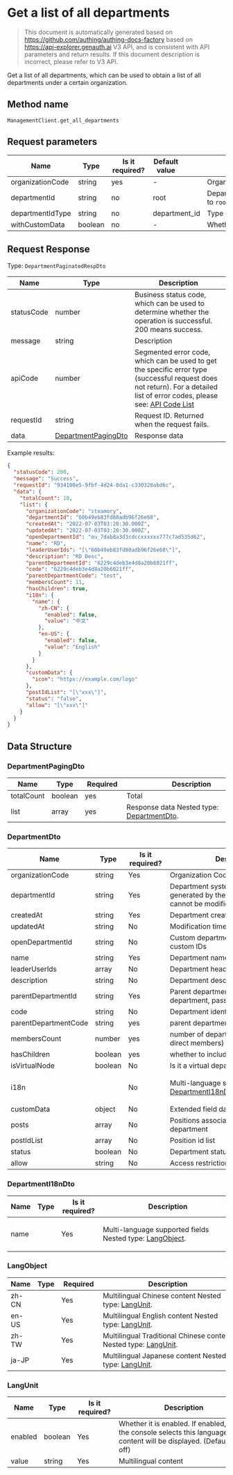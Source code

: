 # Get a list of all departments

<!--
Warning⚠️:
Do not modify this document directly,
https://github.com/Authing/authing-docs-factory
Use this project to generate
-->

<LastUpdated />

> This document is automatically generated based on https://github.com/authing/authing-docs-factory based on https://api-explorer.genauth.ai V3 API, and is consistent with API parameters and return results. If this document description is incorrect, please refer to V3 API.

Get a list of all departments, which can be used to obtain a list of all departments under a certain organization.

## Method name

`ManagementClient.get_all_departments`

## Request parameters

| Name             | Type    | <div style="width:80px">Is it required?</div> | <div style="width:60px">Default value</div> | <div style="width:300px">Description</div>                                 | <div style="width:200px">Sample value</div> |
| ---------------- | ------- | --------------------------------------------- | ------------------------------------------- | -------------------------------------------------------------------------- | ------------------------------------------- |
| organizationCode | string  | yes                                           | -                                           | Organization code                                                          | `steamory`                                  |
| departmentId     | string  | no                                            | root                                        | Department ID. If not filled in, it defaults to `root`. Root department ID | `root`                                      |
| departmentIdType | string  | no                                            | department_id                               | Type of department ID used in this call                                    | `department_id`                             |
| withCustomData   | boolean | no                                            | -                                           | Whether to get custom data                                                 | `true`                                      |

## Request Response

Type: `DepartmentPaginatedRespDto`

| Name       | Type                                                   | Description                                                                                                                                                                                                                                                                                                                                         |
| ---------- | ------------------------------------------------------ | --------------------------------------------------------------------------------------------------------------------------------------------------------------------------------------------------------------------------------------------------------------------------------------------------------------------------------------------------- |
| statusCode | number                                                 | Business status code, which can be used to determine whether the operation is successful. 200 means success.                                                                                                                                                                                                                                        |
| message    | string                                                 | Description                                                                                                                                                                                                                                                                                                                                         |
| apiCode    | number                                                 | Segmented error code, which can be used to get the specific error type (successful request does not return). For a detailed list of error codes, please see: [API Code List](https://api-explorer.genauth.ai/?tag=group/%E5%BC%80%E5%8F%91%E5%87%86%E5%A4%87#tag/%E5%BC%80%E5%8F%91%E5%87%86%E5%A4%87/%E9%94%99%E8%AF%AF%E5%A4%84%E7%90%86/apiCode) |
| requestId  | string                                                 | Request ID. Returned when the request fails.                                                                                                                                                                                                                                                                                                        |
| data       | <a href="#DepartmentPagingDto">DepartmentPagingDto</a> | Response data                                                                                                                                                                                                                                                                                                                                       |

Example results:

```json
{
  "statusCode": 200,
  "message": "Success",
  "requestId": "934108e5-9fbf-4d24-8da1-c330328abd6c",
  "data": {
    "totalCount": 10,
    "list": {
      "organizationCode": "steamory",
      "departmentId": "60b49eb83fd80adb96f26e68",
      "createdAt": "2022-07-03T03:20:30.000Z",
      "updatedAt": "2022-07-03T03:20:30.000Z",
      "openDepartmentId": "ou_7dab8a3d3cdccxxxxxx777c7ad535d62",
      "name": "RD",
      "leaderUserIds": "[\"60b49eb83fd80adb96f26e68\"]",
      "description": "RD Desc",
      "parentDepartmentId": "6229c4deb3e4d8a20b6021ff",
      "code": "6229c4deb3e4d8a20b6021ff",
      "parentDepartmentCode": "test",
      "membersCount": 11,
      "hasChildren": true,
      "i18n": {
        "name": {
          "zh-CN": {
            "enabled": false,
            "value": "中文"
          },
          "en-US": {
            "enabled": false,
            "value": "English"
          }
        }
      },
      "customData": {
        "icon": "https://example.com/logo"
      },
      "postIdList": "[\"xxx\"]",
      "status": "false",
      "allow": "[\"xxx\"]"
    }
  }
}
```

## Data Structure

### <a id="DepartmentPagingDto"></a> DepartmentPagingDto

| Name       | Type    | <div style="width:80px">Required</div> | <div style="width:300px">Description</div>                             | <div style="width:200px">Sample value</div> |
| ---------- | ------- | -------------------------------------- | ---------------------------------------------------------------------- | ------------------------------------------- |
| totalCount | boolean | yes                                    | Total                                                                  | `10`                                        |
| list       | array   | yes                                    | Response data Nested type: <a href="#DepartmentDto">DepartmentDto</a>. |                                             |

### <a id="DepartmentDto"></a> DepartmentDto

| Name                 | Type    | <div style="width:80px">Is it required?</div> | <div style="width:300px">Description</div>                                               | <div style="width:200px">Sample value</div>                                                       |
| -------------------- | ------- | --------------------------------------------- | ---------------------------------------------------------------------------------------- | ------------------------------------------------------------------------------------------------- |
| organizationCode     | string  | Yes                                           | Organization Code (organizationCode)                                                     | `steamory`                                                                                        |
| departmentId         | string  | Yes                                           | Department system ID (automatically generated by the GenAuth system, cannot be modified) | `60b49eb83fd80adb96f26e68`                                                                        |
| createdAt            | string  | Yes                                           | Department creation time                                                                 | `2022-07-03T03:20:30.000Z`                                                                        |
| updatedAt            | string  | No                                            | Modification time                                                                        | `2022-07-03T03:20:30.000Z`                                                                        |
| openDepartmentId     | string  | No                                            | Custom department ID, used to store custom IDs                                           | `ou_7dab8a3d3cdccxxxxxx777c7ad535d62`                                                             |
| name                 | string  | Yes                                           | Department name                                                                          | `Development Department`                                                                          |
| leaderUserIds        | array   | No                                            | Department head ID                                                                       | `["60b49eb83fd80adb96f26e68"]`                                                                    |
| description          | string  | No                                            | Department description                                                                   | `Technical R&D Department`                                                                        |
| parentDepartmentId   | string  | Yes                                           | Parent department ID, if it is the root department, pass root                            | `6229c4deb3e4d8a20b6021ff`                                                                        |
| code                 | string  | No                                            | Department identification code                                                           | `6229c4deb3e4d8a20b6021ff`                                                                        |
| parentDepartmentCode | string  | yes                                           | parent department code                                                                   | `test`                                                                                            |
| membersCount         | number  | yes                                           | number of department members (only direct members)                                       | `11`                                                                                              |
| hasChildren          | boolean | yes                                           | whether to include child departments                                                     | `true`                                                                                            |
| isVirtualNode        | boolean | No                                            | Is it a virtual department?                                                              |                                                                                                   |
| i18n                 |         | No                                            | Multi-language settings Nested type: <a href="#DepartmentI18nDto">DepartmentI18nDto</a>. | `{"name":{"zh-CN":{"enabled":false,"value":"中文"},"en-US":{"enabled":false,"value":"English"}}}` |
| customData           | object  | No                                            | Extended field data of the department                                                    | `{"icon":"https://example.com/logo"}`                                                             |
| posts                | array   | No                                            | Positions associated with the department                                                 |                                                                                                   |
| postIdList           | array   | No                                            | Position id list                                                                         | `["xxx"]`                                                                                         |
| status               | boolean | No                                            | Department status                                                                        | `false`                                                                                           |
| allow                | string  | No                                            | Access restrictions                                                                      | `["xxx"]`                                                                                         |

### <a id="DepartmentI18nDto"></a> DepartmentI18nDto

| Name | Type | <div style="width:80px">Is it required?</div> | <div style="width:300px">Description</div>                                         | <div style="width:200px">Sample value</div>                                              |
| ---- | ---- | --------------------------------------------- | ---------------------------------------------------------------------------------- | ---------------------------------------------------------------------------------------- |
| name |      | Yes                                           | Multi-language supported fields Nested type: <a href="#LangObject">LangObject</a>. | `{"zh-CN":{"enabled":false,"value":"中文"},"en-US":{"enabled":false,"value":"English"}}` |

### <a id="LangObject"></a> LangObject

| Name  | Type | <div style="width:80px">Required</div> | <div style="width:300px">Description</div>                                              | <div style="width:200px">Sample value</div> |
| ----- | ---- | -------------------------------------- | --------------------------------------------------------------------------------------- | ------------------------------------------- |
| zh-CN |      | Yes                                    | Multilingual Chinese content Nested type: <a href="#LangUnit">LangUnit</a>.             | `{"enabled":false,"value":"中文"}`          |
| en-US |      | Yes                                    | Multilingual English content Nested type: <a href="#LangUnit">LangUnit</a>.             | `{"enabled":false,"value":"English"}`       |
| zh-TW |      | Yes                                    | Multilingual Traditional Chinese content Nested type: <a href="#LangUnit">LangUnit</a>. | `{"enabled":false,"value":"繁體中文"}`      |
| ja-JP |      | Yes                                    | Multilingual Japanese content Nested type: <a href="#LangUnit">LangUnit</a>.            | `{"enabled":false,"value":"日本語"}`        |

### <a id="LangUnit"></a> LangUnit

| Name    | Type    | <div style="width:80px">Is it required?</div> | <div style="width:300px">Description</div>                                                                                | <div style="width:200px">Sample value</div> |
| ------- | ------- | --------------------------------------------- | ------------------------------------------------------------------------------------------------------------------------- | ------------------------------------------- |
| enabled | boolean | Yes                                           | Whether it is enabled. If enabled, and the console selects this language, the content will be displayed. (Default is off) |                                             |
| value   | string  | Yes                                           | Multilingual content                                                                                                      |                                             |
